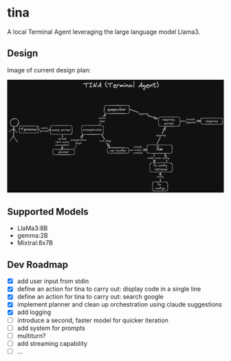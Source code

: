 # tina
A local Terminal Agent leveraging the large language model Llama3.

## Design
Image of current design plan:

![tina](./design_01.png)

## Supported Models
- LlaMa3:8B
- gemma:2B
- Mixtral:8x7B

## Dev Roadmap
- [x] add user input from stdin
- [x] define an action for tina to carry out: display code in a single line
- [x] define an action for tina to carry out: search google
- [x] implement planner and clean up orchestration using claude suggestions
- [x] add logging
- [ ] introduce a second, faster model for quicker iteration
- [ ] add system for prompts
- [ ] multiturn?
- [ ] add streaming capability
- [ ] ...
